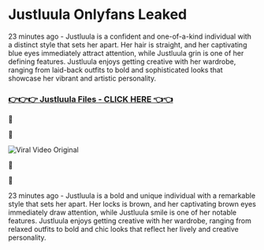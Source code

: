 # Justluula Onlyfans Leaked

<p>23 minutes ago - Justluula is a confident and one-of-a-kind individual with a distinct style that sets her apart. Her hair is straight, and her captivating blue eyes immediately attract attention, while Justluula grin is one of her defining features. Justluula enjoys getting creative with her wardrobe, ranging from laid-back outfits to bold and sophisticated looks that showcase her vibrant and artistic personality.</p><p>
<h3><a href="https://fansleaks.com-getfree.pro/justluula" rel="nofollow">👉👉👉 Justluula Files - CLICK HERE 👈👈</a></h3>
<p>🔻</p>
<p>🔻</p> <p>
<a href="https://fansleaks.com-getfree.pro/justluula" rel="nofollow"><img src="https://i.imgur.com/0ZbtXZ5.gif" alt="Viral Video Original" style="max-width: 100%; display: inline-block;" data-target="animated-image.originalImage"></a>
<p>🔻</p>
<p>🔻</p> <p>23 minutes ago - Justluula is a bold and unique individual with a remarkable style that sets her apart. Her locks is brown, and her captivating brown eyes immediately draw attention, while Justluula smile is one of her notable features. Justluula enjoys getting creative with her wardrobe, ranging from relaxed outfits to bold and chic looks that reflect her lively and creative personality.</p>
